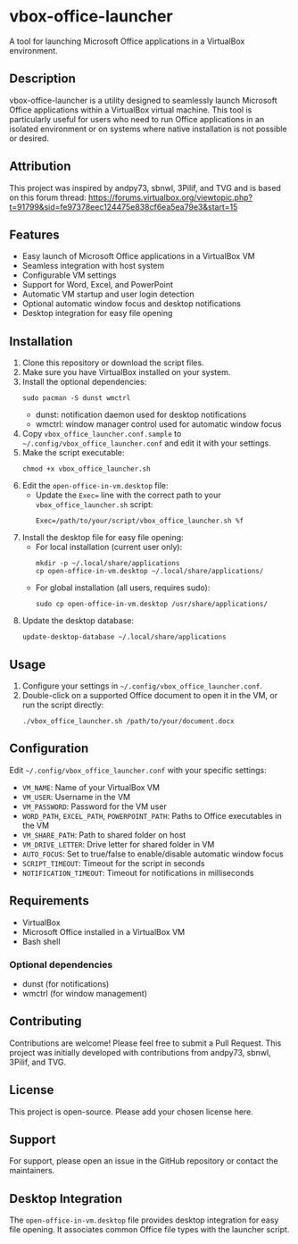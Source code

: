 # vbox-office-launcher

A tool for launching Microsoft Office applications in a VirtualBox environment.

## Description

vbox-office-launcher is a utility designed to seamlessly launch Microsoft Office applications within a VirtualBox virtual machine. This tool is particularly useful for users who need to run Office applications in an isolated environment or on systems where native installation is not possible or desired.

## Attribution

This project was inspired by andpy73, sbnwl, 3Pilif, and TVG and is based on this forum thread: https://forums.virtualbox.org/viewtopic.php?t=91799&sid=fe97378eec124475e838cf6ea5ea79e3&start=15

## Features

- Easy launch of Microsoft Office applications in a VirtualBox VM
- Seamless integration with host system
- Configurable VM settings
- Support for Word, Excel, and PowerPoint
- Automatic VM startup and user login detection
- Optional automatic window focus and desktop notifications
- Desktop integration for easy file opening

## Installation

1. Clone this repository or download the script files.
2. Make sure you have VirtualBox installed on your system.
3. Install the optional dependencies:
   ```
   sudo pacman -S dunst wmctrl
   ```
   - dunst: notification daemon used for desktop notifications
   - wmctrl: window manager control used for automatic window focus
4. Copy `vbox_office_launcher.conf.sample` to `~/.config/vbox_office_launcher.conf` and edit it with your settings.
5. Make the script executable:
   ```
   chmod +x vbox_office_launcher.sh
   ```
6. Edit the `open-office-in-vm.desktop` file:
   - Update the `Exec=` line with the correct path to your `vbox_office_launcher.sh` script:
     ```
     Exec=/path/to/your/script/vbox_office_launcher.sh %f
     ```
7. Install the desktop file for easy file opening:
   - For local installation (current user only):
     ```
     mkdir -p ~/.local/share/applications
     cp open-office-in-vm.desktop ~/.local/share/applications/
     ```
   - For global installation (all users, requires sudo):
     ```
     sudo cp open-office-in-vm.desktop /usr/share/applications/
     ```
8. Update the desktop database:
   ```
   update-desktop-database ~/.local/share/applications
   ```

## Usage

1. Configure your settings in `~/.config/vbox_office_launcher.conf`.
2. Double-click on a supported Office document to open it in the VM, or run the script directly:
   ```
   ./vbox_office_launcher.sh /path/to/your/document.docx
   ```

## Configuration

Edit `~/.config/vbox_office_launcher.conf` with your specific settings:

- `VM_NAME`: Name of your VirtualBox VM
- `VM_USER`: Username in the VM
- `VM_PASSWORD`: Password for the VM user
- `WORD_PATH`, `EXCEL_PATH`, `POWERPOINT_PATH`: Paths to Office executables in the VM
- `VM_SHARE_PATH`: Path to shared folder on host
- `VM_DRIVE_LETTER`: Drive letter for shared folder in VM
- `AUTO_FOCUS`: Set to true/false to enable/disable automatic window focus
- `SCRIPT_TIMEOUT`: Timeout for the script in seconds
- `NOTIFICATION_TIMEOUT`: Timeout for notifications in milliseconds

## Requirements

- VirtualBox
- Microsoft Office installed in a VirtualBox VM
- Bash shell

### Optional dependencies
- dunst (for notifications)
- wmctrl (for window management)

## Contributing

Contributions are welcome! Please feel free to submit a Pull Request. This project was initially developed with contributions from andpy73, sbnwl, 3Pilif, and TVG.

## License

This project is open-source. Please add your chosen license here.

## Support

For support, please open an issue in the GitHub repository or contact the maintainers.

## Desktop Integration

The `open-office-in-vm.desktop` file provides desktop integration for easy file opening. It associates common Office file types with the launcher script.